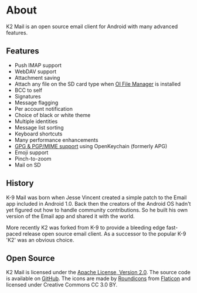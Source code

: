 # About

K2 Mail is an open source email client for Android with many advanced features.


## Features

* Push IMAP support
* WebDAV support
* Attachment saving
* Attach any file on the SD card type when [OI File Manager](http://www.openintents.org/filemanager/) is installed
* BCC to self
* Signatures
* Message flagging
* Per account notification
* Choice of black or white theme
* Multiple identities
* Message list sorting
* Keyboard shortcuts
* Many performance enhancements
* [GPG & PGP/MIME support](https://k9mail.github.io/documentation/security/pgpmime.html) using OpenKeychain (formerly APG)
* Emoji support
* Pinch-to-zoom
* Mail on SD


## History

K-9 Mail was born when Jesse Vincent created a simple patch to the Email app included in Android 1.0. Back then the creators of the Android OS hadn't yet figured out how to handle community contributions. So he built his own version of the Email app and shared it with the world.

More recently K2 was forked from K-9 to provide a bleeding edge fast-paced release open source email client. As a successor to the popular K-9 'K2' was an obvious choice.


## Open Source

K2 Mail is licensed under the [Apache License, Version 2.0](http://www.apache.org/licenses/LICENSE-2.0).
The source code is available on [GitHub](https://github.com/philipwhiuk/k2/). The icons are made by [Roundicons](https://www.flaticon.com/authors/roundicons) from [Flaticon](https://www.flaticon.com/) and licensed under Creative Commons CC 3.0 BY.
